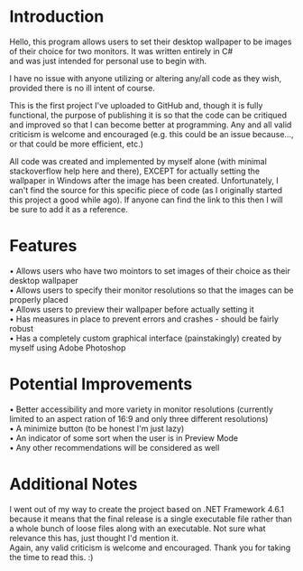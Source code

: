 # Introduction
Hello, this program allows users to set their desktop wallpaper to be images of their choice for two monitors. It was written entirely in C#  
and was just intended for personal use to begin with.

I have no issue with anyone utilizing or altering any/all code as they wish, provided there is no ill intent of course.

This is the first project I've uploaded to GitHub and, though it is fully functional, the purpose of publishing it is so that the code
can be critiqued and improved so that I can become better at programming.
Any and all valid criticism is welcome and encouraged (e.g. this could be an issue because..., or that could be more efficient, etc.)

All code was created and implemented by myself alone (with minimal stackoverflow help here and there), EXCEPT for actually setting the wallpaper
in Windows after the image has been created. Unfortunately, I can't find the source for this specific piece of code (as I originally started
this project a good while ago). If anyone can find the link to this then I will be sure to add it as a reference.

# Features
• Allows users who have two mointors to set images of their choice as their desktop wallpaper  
• Allows users to specify their monitor resolutions so that the images can be properly placed  
• Allows users to preview their wallpaper before actually setting it  
• Has measures in place to prevent errors and crashes - should be fairly robust  
• Has a completely custom graphical interface (painstakingly) created by myself using Adobe Photoshop  

# Potential Improvements
• Better accessibility and more variety in monitor resolutions (currently limited to an aspect ration of 16:9 and only three different resolutions)  
• A minimize button (to be honest I'm just lazy)  
• An indicator of some sort when the user is in Preview Mode  
• Any other recommendations will be considered as well

# Additional Notes
I went out of my way to create the project based on .NET Framework 4.6.1 because it means that the final release is a single executable file rather than
a whole bunch of loose files along with an executable. Not sure what relevance this has, just thought I'd mention it.  
Again, any valid criticism is welcome and encouraged. Thank you for taking the time to read this. :)
